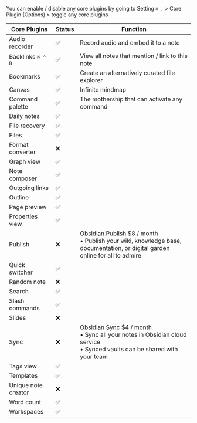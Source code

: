 You can enable / disable any core plugins by going to Setting `⌘ ,` > Core Plugin (Options) > toggle any core plugins

| Core Plugins        | Status | Function                                                                                                                                                     |
| ------------------- | ------ | ------------------------------------------------------------------------------------------------------------------------------------------------------------ |
| Audio recorder      | ✅      | Record audio and embed it to a note                                                                                                                          |
| Backlinks `⌘ ⌃ B`   | ✅      | View all notes that mention / link to this note                                                                                                              |
| Bookmarks           | ✅      | Create an alternatively curated file explorer                                                                                                                |
| Canvas              | ✅      | Infinite mindmap                                                                                                                                             |
| Command palette     | ✅      | The mothership that can activate any command                                                                                                                 |
| Daily notes         | ✅      |                                                                                                                                                              |
| File recovery       | ✅      |                                                                                                                                                              |
| Files               | ✅      |                                                                                                                                                              |
| Format converter    | ❌      |                                                                                                                                                              |
| Graph view          | ✅      |                                                                                                                                                              |
| Note composer       | ✅      |                                                                                                                                                              |
| Outgoing links      | ✅      |                                                                                                                                                              |
| Outline             | ✅      |                                                                                                                                                              |
| Page preview        | ✅      |                                                                                                                                                              |
| Properties view     | ✅      |                                                                                                                                                              |
| Publish             | ❌      | [Obsidian Publish](https://obsidian.md/publish) $8 / month<br>• Publish your wiki, knowledge base, documentation, or digital garden online for all to admire |
| Quick switcher      | ✅      |                                                                                                                                                              |
| Random note         | ❌      |                                                                                                                                                              |
| Search              | ✅      |                                                                                                                                                              |
| Slash commands      | ✅      |                                                                                                                                                              |
| Slides              | ❌      |                                                                                                                                                              |
| Sync                | ❌      | [Obsidian Sync](https://obsidian.md/sync) $4 / month<br>• Sync all your notes in Obsidian cloud service<br>• Synced vaults can be shared with your team      |
| Tags view           | ✅      |                                                                                                                                                              |
| Templates           | ✅      |                                                                                                                                                              |
| Unique note creator | ❌      |                                                                                                                                                              |
| Word count          | ✅      |                                                                                                                                                              |
| Workspaces          | ✅      |                                                                                                                                                              |





